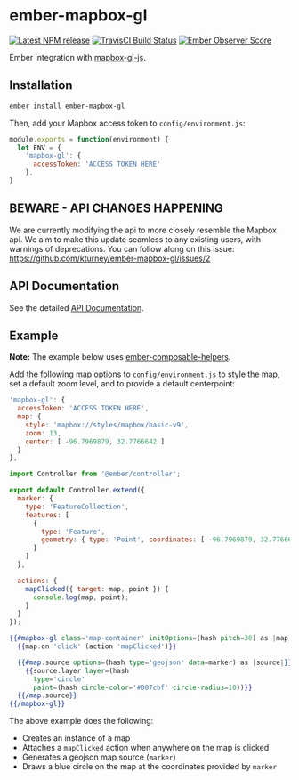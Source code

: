 # ember-mapbox-gl

[![Latest NPM release][npm-badge]][npm-badge-url]
[![TravisCI Build Status][travis-badge]][travis-badge-url]
[![Ember Observer Score][ember-observer-badge]][ember-observer-url]

[npm-badge]: https://img.shields.io/npm/v/ember-mapbox-gl.svg
[npm-badge-url]: https://www.npmjs.com/package/ember-mapbox-gl
[travis-badge]: https://img.shields.io/travis/kturney/ember-mapbox-gl/master.svg
[travis-badge-url]: https://travis-ci.org/kturney/ember-mapbox-gl
[ember-observer-badge]: http://emberobserver.com/badges/ember-mapbox-gl.svg
[ember-observer-url]: http://emberobserver.com/addons/ember-mapbox-gl

Ember integration with [mapbox-gl-js](https://www.mapbox.com/mapbox-gl-js/api/).

## Installation

```sh
ember install ember-mapbox-gl
```

Then, add your Mapbox access token to `config/environment.js`:
```javascript
module.exports = function(environment) {
  let ENV = {
    'mapbox-gl': {
      accessToken: 'ACCESS TOKEN HERE'
    },
}
```

## BEWARE - API CHANGES HAPPENING
We are currently modifying the api to more closely resemble the Mapbox api. We aim to make this update seamless to any existing users, with warnings of deprecations. You can follow along on this issue: https://github.com/kturney/ember-mapbox-gl/issues/2

## API Documentation
See the detailed [API Documentation](./docs/overview.md).

## Example

<strong>Note:</strong> The example below uses [ember-composable-helpers](https://github.com/DockYard/ember-composable-helpers).

Add the following map options to `config/environment.js` to style the map, set a default zoom level, and to provide a default centerpoint:

```javascript
'mapbox-gl': {
  accessToken: 'ACCESS TOKEN HERE',
  map: {
    style: 'mapbox://styles/mapbox/basic-v9',
    zoom: 13,
    center: [ -96.7969879, 32.7766642 ]
  }
},
```

```javascript
import Controller from '@ember/controller';

export default Controller.extend({
  marker: {
    type: 'FeatureCollection',
    features: [
      {
        type: 'Feature',
        geometry: { type: 'Point', coordinates: [ -96.7969879, 32.7766642 ] }
      }
    ]
  },

  actions: {
    mapClicked({ target: map, point }) {
      console.log(map, point);
    }
  }
});
```

```handlebars
{{#mapbox-gl class='map-container' initOptions=(hash pitch=30) as |map|}}
  {{map.on 'click' (action 'mapClicked')}}

  {{#map.source options=(hash type='geojson' data=marker) as |source|}}
    {{source.layer layer=(hash
      type='circle'
      paint=(hash circle-color='#007cbf' circle-radius=10))}}
  {{/map.source}}
{{/mapbox-gl}}
```

The above example does the following:

* Creates an instance of a map
* Attaches a `mapClicked` action when anywhere on the map is clicked
* Generates a geojson map source (`marker`)
* Draws a blue circle on the map at the coordinates provided by `marker`
